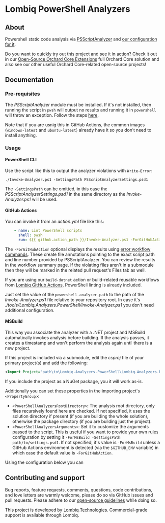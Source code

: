 # Lombiq PowerShell Analyzers



## About

Powershell static code analysis via [PSScriptAnalyzer](https://github.com/PowerShell/PSScriptAnalyzer) and [our configuration for it](PSScriptAnalyzerSettings.psd1).

Do you want to quickly try out this project and see it in action? Check it out in our [Open-Source Orchard Core Extensions](https://github.com/Lombiq/Open-Source-Orchard-Core-Extensions) full Orchard Core solution and also see our other useful Orchard Core-related open-source projects!


## Documentation

### Pre-requisites

The *PSScriptAnalyzer* module must be installed. If it's not installed, then running the script in `pwsh` will output no results and running it in `powershell` will throw an exception. Follow the steps [here](https://docs.microsoft.com/en-us/powershell/utility-modules/psscriptanalyzer/overview?view=ps-modules#installing-psscriptanalyzer).

Note that if you are usnig this in GitHub Actions, the common images (`windows-latest` and `ubuntu-latest`) already have it so you don't need to install anything.

### Usage

#### PowerShell CLI

Use the script like this to output the analyzer violations with `Write-Error`:

```pwsh
./Invoke-Analyzer.ps1 -SettingsPath PSScriptAnalyzerSettings.psd1
```

The `-SettingsPath` can be omitted, in this case the _PSScriptAnalyzerSettings.psd1_ in the same directory as the _Invoke-Analyzer.ps1_ will be used.

#### GitHub Actions

You can invoke it from an _action.yml_ file like this:
```yaml
    - name: Lint PowerShell scripts
      shell: pwsh
      run: ${{ github.action_path }}/Invoke-Analyzer.ps1 -ForGitHubAction
```

The `-ForGitHubAction` optional displays the results using [error workflow commands](https://docs.github.com/en/actions/using-workflows/workflow-commands-for-github-actions#setting-an-error-message). These create file annotations pointing to the exact script path and line number provided by PSScriptAnalyzer. You can review the results in the workflow summary page. If the violating files aren't in a submodule then they will be marked in the related pull request's Files tab as well.

If you are using our `build-dotnet` action or build-related reusable workflows from [Lombiq GitHub Actions](https://github.com/Lombiq/GitHub-Actions), PowerShell linting is already included.

Just set the value of the `powershell-analyzer-path` to the path of the _Invoke-Analyzer.ps1_ file relative to your repository root. In case it's _./tools/Lombiq.Analyzers.PowerShell/Invoke-Analyzer.ps1_ you don't need additional configuration.

#### MSBuild

This way you associate the analyzer with a .NET project and MSBuild automatically invokes analysis before building. If the analysis passes, it creates a timestamp and won't perform the analysis again until there is a new project.

If this project is included via a submodule, edit the _csproj_ file of your primary project(s) and add the following:

```xml
<Import Project="path\to\Lombiq.Analyzers.PowerShell\Lombiq.Analyzers.PowerShell.targets" />
```

If you include the project as a NuGet package, you it will work as-is.

Additionally you can set these properties in the importing project's `<PropertyGroup>`:
- `<PowerShellAnalyzersRootDirectory>`: The analysis root directory, only files recursively found here are checked. If not specified, it uses the solution directory if present (if you are building the whole solution), otherwise the package directory (if you are building just the project).
- `<PowerShellAnalyzersArguments>`: Set it to customize the arguments passed to the script. This is useful if you want to provide your own rules configuration by setting it `-ForMsBuild -SettingsPath path/to/settings.psd1`. If not specified, it's value is `-ForMsBuild` unless a GitHub Actions environment is detected (via the `$GITHUB_ENV` variable) in which case the default value is `-ForGitHubAction`.

Using the configuration below you can 

## Contributing and support

Bug reports, feature requests, comments, questions, code contributions, and love letters are warmly welcome, please do so via GitHub issues and pull requests. Please adhere to our [open-source guidelines](https://lombiq.com/open-source-guidelines) while doing so.

This project is developed by [Lombiq Technologies](https://lombiq.com/). Commercial-grade support is available through Lombiq.
